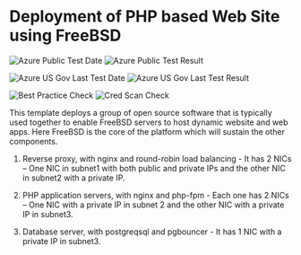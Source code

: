 # Deployment of PHP based Web Site using FreeBSD

![Azure Public Test Date](https://azurequickstartsservice.blob.core.windows.net/badges/php-pgsql-freebsd-setup/PublicLastTestDate.svg)
![Azure Public Test Result](https://azurequickstartsservice.blob.core.windows.net/badges/php-pgsql-freebsd-setup/PublicDeployment.svg)

![Azure US Gov Last Test Date](https://azurequickstartsservice.blob.core.windows.net/badges/php-pgsql-freebsd-setup/FairfaxLastTestDate.svg)
![Azure US Gov Last Test Result](https://azurequickstartsservice.blob.core.windows.net/badges/php-pgsql-freebsd-setup/FairfaxDeployment.svg)

![Best Practice Check](https://azurequickstartsservice.blob.core.windows.net/badges/php-pgsql-freebsd-setup/BestPracticeResult.svg)
![Cred Scan Check](https://azurequickstartsservice.blob.core.windows.net/badges/php-pgsql-freebsd-setup/CredScanResult.svg)

This template deploys a group of open source software that is typically used
together to enable FreeBSD servers to host dynamic website and web apps. Here
FreeBSD is the core of the platform which will sustain the other components.

1. Reverse proxy, with nginx and round-robin load balancing - It has 2 NICs –
   One NIC in subnet1 with both public and private IPs and the other NIC in
   subnet2 with a private IP.

2. PHP application servers, with nginx and php-fpm - Each one has 2 NICs – One
   NIC with a private IP in subnet 2 and the other NIC with a private IP in
   subnet3.

3. Database server, with postgreqsql and pgbouncer - It has 1 NIC with a private
   IP in subnet3.

